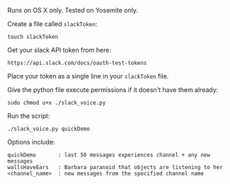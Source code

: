 Runs on OS X only. Tested on Yosemite only.

Create a file called `slackToken`:

    touch slackToken

Get your slack API token from here:

    https://api.slack.com/docs/oauth-test-tokens

Place your token as a single line in your `slackToken` file.

Give the python file execute permissions if it doesn't have them already:

    sudo chmod u+x ./slack_voice.py

Run the script:

    ./slack_voice.py quickDemo

Options include:

    quickDemo       : last 50 messages experiences channel + any new messages
    wallsHaveEars   : Barbara paranoid that objects are listening to her
    <channel_name>  : new messages from the specified channel name